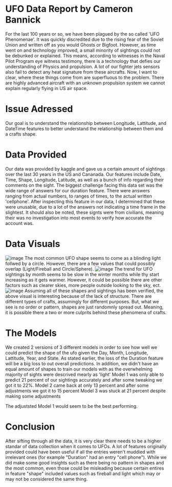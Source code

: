 # UFO Data Report by Cameron Bannick
For the last 100 years or so, we have been plagued by the so called 'UFO Phenomenae'. It was quickly discredited due to the rising fear of the Soviet Union and written off as you would Ghosts or Bigfoot. However, as time went on and technology improved, a small minority of sightings could not be debunked or explained. This means, according to witnesses in the Naval Pilot Program eye witness testimony, there is a technology that defies our understanding of Physics and propulsion. A lot of our fighter jets sensors also fail to detect any heat signature from these aircrafts. Now, I want to clear, where these things come from are superfluous to the problem. There are highly advanced aircraft with an unknown propulsion system we cannot explain regularly flying in US air space.
# Issue Adressed
Our goal is to understand the relationship between Longitude, Lattitude, and DateTime features to better understand the relationship between them and a crafts shape.
# Data Provided
Our data was provided by kaggle and gave us a certain amount of sightings over the last 30 years in the US and Cananada. Our features include Date, Time, Shape, Longitude, Latitude, as well as a bunch of info regarding their comments on the sight. The biggest challenge facing this data set was the wide range of answers for our duration feature. There were answers ranging from actual numbers, to ranges of times, to the actual written 'cellphone'. After inspecting this feature in our data, I determined that these were unusable, due to a lot of the answers not indicating a time frame in the slightest. It should also be noted, these signts were from civilians, meaning their was no investigation into most events to verify how accurate the account was. 
# Data Visuals
![image](https://github.com/CameronBannick/Ufo_Report/blob/main/Data%20visuals/Number%20of%20sightings%20by%20shape.jpg)
 The most common UFO shape seems to come as a blinding light follwed by a circle. However, there are a few values that could possibly overlap (Light/Fireball and Circle/Sphere). 
![image](https://github.com/CameronBannick/Ufo_Report/blob/main/Data%20visuals/Number%20of%20sightings%20by%20month.jpg)
The trend for UFO sightings by month seems to be slow in the winter months while thy start increasing as it gets warmer. However, it could be possible there are other factors such as clearer skies, more people outside looking to the sky, ect. 
![image](https://github.com/CameronBannick/Ufo_Report/blob/main/Data%20visuals/Number%20of%20sightings%20by%20month.jpg)
Assuming all of these shapes and sightings has been verified, the above visual is interesting because of the lack of structure. There are different types of crafts, assumingly for different purposes. But, what we see is no order or pattern, shapes are just randomnly spread out. Meaning, it is possible there a two or more culprits behind these phenomena of crafts. 

# The Models
We created 2 versions of 3 different models in order to see how well we could predict the shape of the ufo given the Day, Month, Longitude, Lattitude, Year, and State. As stated earlier, the loss of the Duration feature will be a big loss to out overall predictions. In addition, we didn't have an equal amount of shapes to train our models with as the overwhelming majority of sights were descrived mearly as 'light'
Model 1 was only able to predict 21 percent of our sightings accurately and after some tweaking we got it to 22%. 
Model 2 came back at only 13 percent and after some adjustments we got it to 15 percent
Model 3 was stuck at 21 percent despite making some adjustments

The adjuststed Model 1 would seem to be the best performing.

# Conclusion
After sifting through all the data, it is very clear there needs to be a higher standar of data collection when it comes to UFOs. A lot of features originally provided could have been useful if all the entries weren't muddied with irrelevant ones (for example "Duration" had an entry "cell phone"). While we did make some good insights such as there being no pattern in shapes and the most common, even those could be misleading because certain entires in feature "shape" included values such as fireball and light which may or may not be considered the same thing. 
